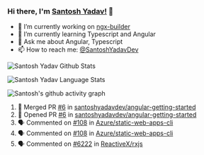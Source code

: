 ### Hi there, I'm [Santosh Yadav!](https://santoshyadav.dev) 👋

- 🔭 I’m currently working on [ngx-builder](https://github.com/ngx-builders)
- 🌱 I’m currently learning Typescript and Angular
- 💬 Ask me about Angular, Typescript
- 📫 How to reach me: [@SantoshYadavDev](https://twitter.com/SantoshYadavDev)

![Santosh Yadav Github Stats](https://github-readme-stats.anuraghazra1.vercel.app/api?username=SantoshYadavDev&show_icons=true&include_all_commits=true&theme=radical)

![Santosh Yadav Language Stats](https://github-readme-stats.anuraghazra1.vercel.app/api/top-langs/?username=SantoshYadavDev&layout=compact&theme=radical)

![Santosh's github activity graph](https://activity-graph.herokuapp.com/graph?username=SantoshYadavDev&theme=dracula)

<!--START_SECTION:activity-->
1. 🎉 Merged PR [#6](https://github.com/santoshyadavdev/angular-getting-started/pull/6) in [santoshyadavdev/angular-getting-started](https://github.com/santoshyadavdev/angular-getting-started)
2. 💪 Opened PR [#6](https://github.com/santoshyadavdev/angular-getting-started/pull/6) in [santoshyadavdev/angular-getting-started](https://github.com/santoshyadavdev/angular-getting-started)
3. 🗣 Commented on [#108](https://github.com/Azure/static-web-apps-cli/issues/108) in [Azure/static-web-apps-cli](https://github.com/Azure/static-web-apps-cli)
4. 🗣 Commented on [#108](https://github.com/Azure/static-web-apps-cli/issues/108) in [Azure/static-web-apps-cli](https://github.com/Azure/static-web-apps-cli)
5. 🗣 Commented on [#6222](https://github.com/ReactiveX/rxjs/issues/6222) in [ReactiveX/rxjs](https://github.com/ReactiveX/rxjs)
<!--END_SECTION:activity-->
